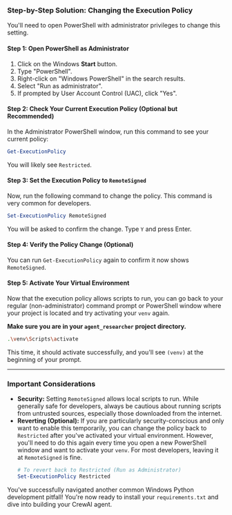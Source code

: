 

### **Step-by-Step Solution: Changing the Execution Policy**

You'll need to open PowerShell with administrator privileges to change this setting.

#### **Step 1: Open PowerShell as Administrator**

1.  Click on the Windows **Start** button.
2.  Type "PowerShell".
3.  Right-click on "Windows PowerShell" in the search results.
4.  Select "Run as administrator".
5.  If prompted by User Account Control (UAC), click "Yes".

#### **Step 2: Check Your Current Execution Policy (Optional but Recommended)**

In the Administrator PowerShell window, run this command to see your current policy:

```powershell
Get-ExecutionPolicy
```
You will likely see `Restricted`.

#### **Step 3: Set the Execution Policy to `RemoteSigned`**

Now, run the following command to change the policy. This command is very common for developers.

```powershell
Set-ExecutionPolicy RemoteSigned
```

You will be asked to confirm the change. Type `Y` and press Enter.

#### **Step 4: Verify the Policy Change (Optional)**

You can run `Get-ExecutionPolicy` again to confirm it now shows `RemoteSigned`.

#### **Step 5: Activate Your Virtual Environment**

Now that the execution policy allows scripts to run, you can go back to your regular (non-administrator) command prompt or PowerShell window where your project is located and try activating your `venv` again.

**Make sure you are in your `agent_researcher` project directory.**

```bash
.\venv\Scripts\activate
```

This time, it should activate successfully, and you'll see `(venv)` at the beginning of your prompt.

---

### **Important Considerations**

*   **Security:** Setting `RemoteSigned` allows local scripts to run. While generally safe for developers, always be cautious about running scripts from untrusted sources, especially those downloaded from the internet.
*   **Reverting (Optional):** If you are particularly security-conscious and only want to enable this temporarily, you can change the policy back to `Restricted` after you've activated your virtual environment. However, you'll need to do this again every time you open a new PowerShell window and want to activate your `venv`. For most developers, leaving it at `RemoteSigned` is fine.
    ```powershell
    # To revert back to Restricted (Run as Administrator)
    Set-ExecutionPolicy Restricted
    ```

You've successfully navigated another common Windows Python development pitfall! You're now ready to install your `requirements.txt` and dive into building your CrewAI agent.